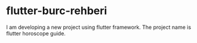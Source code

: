 # flutter-burc-rehberi
I am developing a new project using flutter framework. The project name is flutter horoscope guide.
